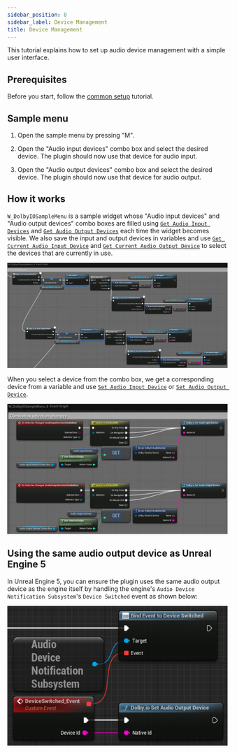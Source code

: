```yaml
---
sidebar_position: 8
sidebar_label: Device Management
title: Device Management
---
```


This tutorial explains how to set up audio device management with a simple user interface.

## Prerequisites

Before you start, follow the [common setup](common-setup) tutorial.

## Sample menu

1. Open the sample menu by pressing "M".

2. Open the "Audio input devices" combo box and select the desired device. The plugin should now use that device for audio input.

3. Open the "Audio output devices" combo box and select the desired device. The plugin should now use that device for audio output.

## How it works

`W_DolbyIOSampleMenu` is a sample widget whose "Audio input devices" and "Audio output devices" combo boxes are filled using [`Get Audio Input Devices`](../blueprints/functions#dolbyio-get-audio-input-devices) and [`Get Audio Output Devices`](../blueprints/functions#dolbyio-get-audio-output-devices) each time the widget becomes visible. We also save the input and output devices in variables and use [`Get Current Audio Input Device`](../blueprints/functions#dolbyio-get-current-audio-input-device) and [`Get Current Audio Output Device`](../blueprints/functions#dolbyio-get-current-audio-output-device) to select the devices that are currently in use.

![](../../static/img/device-management-comboboxes.png)

When you select a device from the combo box, we get a corresponding device from a variable and use [`Set Audio Input Device`](../blueprints/functions#dolbyio-set-audio-input-device) or [`Set Audio Output Device`](../blueprints/functions#dolbyio-set-audio-output-device).

![](../../static/img/device-management-selection.png)

## Using the same audio output device as Unreal Engine 5

In Unreal Engine 5, you can ensure the plugin uses the same audio output device as the engine itself by handling the engine's `Audio Device Notification Subsystem`'s `Device Switched` event as shown below:

![](../../static/img/device-management-follow.png)
